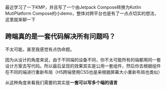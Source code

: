 
最近学习了一下KMP，并且写了一个由Jetpack Compose转换为Kotlin MutiPlatform Compose的小demo，整体对跨平台也是有了一点点切实的想法，这里就来聊一下

## 跨端真的是一套代码解决所有问题吗？

不太可能，甚至我感觉有点伪命题。

因为从设计的角度来说，由于不同端的设备不同，你不太可能所有的端都用同一套设计方案去写代码。所以最后呈现的效果其实是公用一套组件，然后你去根据组件在不同的端进行重新布局（H5跨端使用CSS也是来根据屏幕大小重新布局也类似）

从这种角度来看我们需要的其实是**一套可以写多个端的语言**
